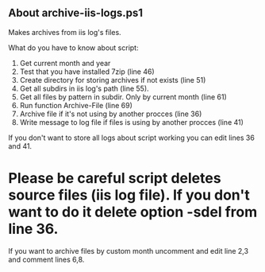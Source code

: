 ## About archive-iis-logs.ps1

Makes archives from iis log's files.

What do you have to know about script:
 1. Get current month and year
 2. Test that you have installed 7zip (line 46)
 3. Create directory for storing archives if not exists (line 51)
 4. Get all subdirs in iis log's path (line 55).
 5. Get all files by pattern in subdir. Only by current month (line 61)
 6. Run function Archive-File (line 69)
 7. Archive file if it's not using by another procces (line 36)
 8. Write message to log file if files is using by another procces (line 41)
 
If you don't want to store all logs about script working you can edit lines 36 and 41. 

# Please be careful script deletes source files (iis log file). If you don't want to do it delete option -sdel from line 36.

If you want to archive files by custom month uncomment and edit line 2,3 and comment lines 6,8.
